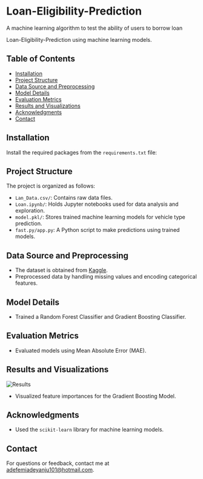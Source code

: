 # Loan-Eligibility-Prediction
A machine learning algorithm  to test the ability of users to borrow loan

Loan-Eligibility-Prediction using machine learning models.

## Table of Contents
- [Installation](#installation)
- [Project Structure](#project-structure)
- [Data Source and Preprocessing](#data-source-and-preprocessing)
- [Model Details](#model-details)
- [Evaluation Metrics](#evaluation-metrics)
- [Results and Visualizations](#results-and-visualizations)
- [Acknowledgments](#acknowledgments)
- [Contact](#contact)

## Installation
Install the required packages from the `requirements.txt` file:

## Project Structure
The project is organized as follows:

- `Lan_Data.csv/`: Contains raw data files.
- `Loan.ipynb/`: Holds Jupyter notebooks used for data analysis and exploration.
- `model.pkl/`: Stores trained machine learning models for vehicle type prediction.
- `fast.py/app.py`: A Python script to make predictions using trained models.

## Data Source and Preprocessing
- The dataset is obtained from [Kaggle](https://www.kaggle.com/dataset).
- Preprocessed data by handling missing values and encoding categorical features.

## Model Details
- Trained a Random Forest Classifier and Gradient Boosting Classifier.

## Evaluation Metrics
- Evaluated models using Mean Absolute Error (MAE).

## Results and Visualizations
![Results](images/load.jpg)
- Visualized feature importances for the Gradient Boosting Model.

## Acknowledgments
- Used the `scikit-learn` library for machine learning models.

## Contact
For questions or feedback, contact me at adefemiadeyanju101@hotmail.com.



